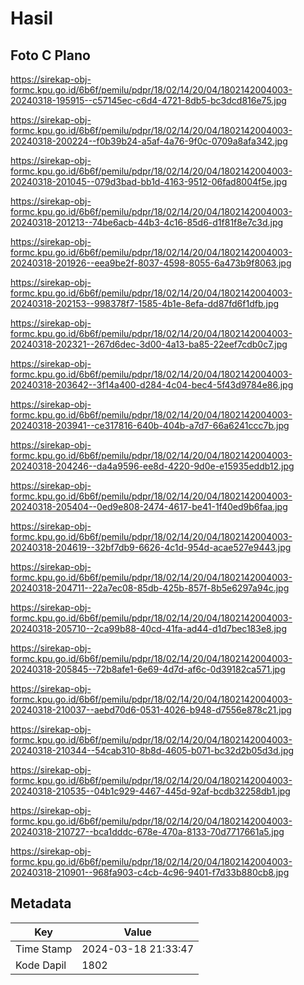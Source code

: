 # Hasil

## Foto C Plano

https://sirekap-obj-formc.kpu.go.id/6b6f/pemilu/pdpr/18/02/14/20/04/1802142004003-20240318-195915--c57145ec-c6d4-4721-8db5-bc3dcd816e75.jpg

https://sirekap-obj-formc.kpu.go.id/6b6f/pemilu/pdpr/18/02/14/20/04/1802142004003-20240318-200224--f0b39b24-a5af-4a76-9f0c-0709a8afa342.jpg

https://sirekap-obj-formc.kpu.go.id/6b6f/pemilu/pdpr/18/02/14/20/04/1802142004003-20240318-201045--079d3bad-bb1d-4163-9512-06fad8004f5e.jpg

https://sirekap-obj-formc.kpu.go.id/6b6f/pemilu/pdpr/18/02/14/20/04/1802142004003-20240318-201213--74be6acb-44b3-4c16-85d6-d1f81f8e7c3d.jpg

https://sirekap-obj-formc.kpu.go.id/6b6f/pemilu/pdpr/18/02/14/20/04/1802142004003-20240318-201926--eea9be2f-8037-4598-8055-6a473b9f8063.jpg

https://sirekap-obj-formc.kpu.go.id/6b6f/pemilu/pdpr/18/02/14/20/04/1802142004003-20240318-202153--998378f7-1585-4b1e-8efa-dd87fd6f1dfb.jpg

https://sirekap-obj-formc.kpu.go.id/6b6f/pemilu/pdpr/18/02/14/20/04/1802142004003-20240318-202321--267d6dec-3d00-4a13-ba85-22eef7cdb0c7.jpg

https://sirekap-obj-formc.kpu.go.id/6b6f/pemilu/pdpr/18/02/14/20/04/1802142004003-20240318-203642--3f14a400-d284-4c04-bec4-5f43d9784e86.jpg

https://sirekap-obj-formc.kpu.go.id/6b6f/pemilu/pdpr/18/02/14/20/04/1802142004003-20240318-203941--ce317816-640b-404b-a7d7-66a6241ccc7b.jpg

https://sirekap-obj-formc.kpu.go.id/6b6f/pemilu/pdpr/18/02/14/20/04/1802142004003-20240318-204246--da4a9596-ee8d-4220-9d0e-e15935eddb12.jpg

https://sirekap-obj-formc.kpu.go.id/6b6f/pemilu/pdpr/18/02/14/20/04/1802142004003-20240318-205404--0ed9e808-2474-4617-be41-1f40ed9b6faa.jpg

https://sirekap-obj-formc.kpu.go.id/6b6f/pemilu/pdpr/18/02/14/20/04/1802142004003-20240318-204619--32bf7db9-6626-4c1d-954d-acae527e9443.jpg

https://sirekap-obj-formc.kpu.go.id/6b6f/pemilu/pdpr/18/02/14/20/04/1802142004003-20240318-204711--22a7ec08-85db-425b-857f-8b5e6297a94c.jpg

https://sirekap-obj-formc.kpu.go.id/6b6f/pemilu/pdpr/18/02/14/20/04/1802142004003-20240318-205710--2ca99b88-40cd-41fa-ad44-d1d7bec183e8.jpg

https://sirekap-obj-formc.kpu.go.id/6b6f/pemilu/pdpr/18/02/14/20/04/1802142004003-20240318-205845--72b8afe1-6e69-4d7d-af6c-0d39182ca571.jpg

https://sirekap-obj-formc.kpu.go.id/6b6f/pemilu/pdpr/18/02/14/20/04/1802142004003-20240318-210037--aebd70d6-0531-4026-b948-d7556e878c21.jpg

https://sirekap-obj-formc.kpu.go.id/6b6f/pemilu/pdpr/18/02/14/20/04/1802142004003-20240318-210344--54cab310-8b8d-4605-b071-bc32d2b05d3d.jpg

https://sirekap-obj-formc.kpu.go.id/6b6f/pemilu/pdpr/18/02/14/20/04/1802142004003-20240318-210535--04b1c929-4467-445d-92af-bcdb32258db1.jpg

https://sirekap-obj-formc.kpu.go.id/6b6f/pemilu/pdpr/18/02/14/20/04/1802142004003-20240318-210727--bca1dddc-678e-470a-8133-70d7717661a5.jpg

https://sirekap-obj-formc.kpu.go.id/6b6f/pemilu/pdpr/18/02/14/20/04/1802142004003-20240318-210901--968fa903-c4cb-4c96-9401-f7d33b880cb8.jpg


## Metadata

| Key        | Value               |
| ---------- | ------------------- |
| Time Stamp | 2024-03-18 21:33:47 |
| Kode Dapil | 1802                |



